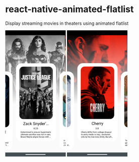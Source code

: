 # react-native-animated-flatlist
Display streaming movies in theaters using animated flatlist


<img src="Screenshot_20210422-125432.png" height="400" >  <img src="Screenshot_20210422-125501.png" height="400" >
